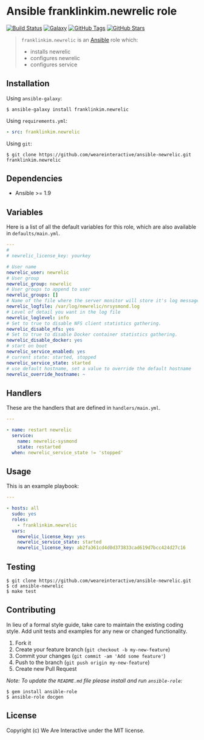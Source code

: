 # Ansible franklinkim.newrelic role

[![Build Status](https://img.shields.io/travis/weareinteractive/ansible-newrelic.svg)](https://travis-ci.org/weareinteractive/ansible-newrelic)
[![Galaxy](http://img.shields.io/badge/galaxy-franklinkim.apt-blue.svg)](https://galaxy.ansible.com/list#/roles/3917)
[![GitHub Tags](https://img.shields.io/github/tag/weareinteractive/ansible-newrelic.svg)](https://github.com/weareinteractive/ansible-newrelic)
[![GitHub Stars](https://img.shields.io/github/stars/weareinteractive/ansible-newrelic.svg)](https://github.com/weareinteractive/ansible-newrelic)

> `franklinkim.newrelic` is an [Ansible](http://www.ansible.com) role which:
>
> * installs newrelic
> * configures newrelic
> * configures service

## Installation

Using `ansible-galaxy`:

```shell
$ ansible-galaxy install franklinkim.newrelic
```

Using `requirements.yml`:

```yaml
- src: franklinkim.newrelic
```

Using `git`:

```shell
$ git clone https://github.com/weareinteractive/ansible-newrelic.git franklinkim.newrelic
```

## Dependencies

* Ansible >= 1.9

## Variables

Here is a list of all the default variables for this role, which are also available in `defaults/main.yml`.

```yaml
---
#
# newrelic_license_key: yourkey

# User name
newrelic_user: newrelic
# User group
newrelic_group: newrelic
# User groups to append to user
newrelic_groups: []
# Name of the file where the server monitor will store it's log messages.
newrelic_logfile: /var/log/newrelic/nrsysmond.log
# Level of detail you want in the log file
newrelic_loglevel: info
# Set to true to disable NFS client statistics gathering.
newrelic_disable_nfs: yes
# Set to true to disable Docker container statistics gathering.
newrelic_disable_docker: yes
# start on boot
newrelic_service_enabled: yes
# current state: started, stopped
newrelic_service_state: started
# use default hostname, set a value to override the default hostname
newrelic_override_hostname: ~

```

## Handlers

These are the handlers that are defined in `handlers/main.yml`.

```yaml
---

- name: restart newrelic
  service:
    name: newrelic-sysmond
    state: restarted
  when: newrelic_service_state != 'stopped'

```


## Usage

This is an example playbook:

```yaml
---

- hosts: all
  sudo: yes
  roles:
    - franklinkim.newrelic
  vars:
    newrelic_license_key: yes
    newrelic_service_state: started
    newrelic_license_key: ab2fa361cd4d0d373833cad619d7bcc424d27c16

```


## Testing

```shell
$ git clone https://github.com/weareinteractive/ansible-newrelic.git
$ cd ansible-newrelic
$ make test
```

## Contributing
In lieu of a formal style guide, take care to maintain the existing coding style. Add unit tests and examples for any new or changed functionality.

1. Fork it
2. Create your feature branch (`git checkout -b my-new-feature`)
3. Commit your changes (`git commit -am 'Add some feature'`)
4. Push to the branch (`git push origin my-new-feature`)
5. Create new Pull Request

*Note: To update the `README.md` file please install and run `ansible-role`:*

```shell
$ gem install ansible-role
$ ansible-role docgen
```

## License
Copyright (c) We Are Interactive under the MIT license.
